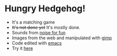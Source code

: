 # Hungry Hedgehog!

* It's a matching game
* ~~It's not done yet~~ It's mostly done.
* Sounds from [noise for fun](http://www.noiseforfun.com/)
* Images from the web and manipulated with [gimp](https://www.gimp.org/)
* Code edited with [emacs](https://www.gnu.org/software/emacs/)
* Try it [here](https://adsgray.github.io/hungry-hedgehog/hungry.html)
